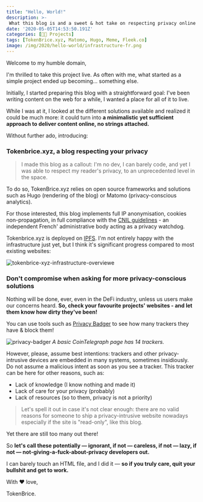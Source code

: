 ```yaml
---
title: "Hello, World!"
description: >-
 What this blog is and a sweet & hot take on respecting privacy online
date: '2020-05-05T14:53:50.191Z'
categories: [👩‍🔧 Projects]
tags: [TokenBrice.xyz, Matomo, Hugo, Meme, Fleek.co]
image: /img/2020/hello-world/infrastructure-fr.png
---
```


Welcome to my humble domain, 

I'm thrilled to take this project live. As often with me, what started as a simple project ended up becoming... something else.

Initially, I started preparing this blog with a straightforward goal: I've been writing content on the web for a while, I wanted a place for all of it to live.

While I was at it, I looked at the different solutions available and realized it could be much more: it could turn into **a minimalistic yet sufficient approach to deliver content online, no strings attached.**

Without further ado, introducing:

### Tokenbrice.xyz, a blog respecting your privacy

> I made this blog as a callout: I'm no dev, I can barely code, and yet I was able to respect my reader's privacy, to an unprecedented level in the space.

To do so, TokenBrice.xyz relies on open source frameworks and solutions such as Hugo (rendering of the blog) or Matomo (privacy-conscious analytics).

For those interested, this blog implements full IP anonymisation, cookies non-propagation, in full compliance with the [CNIL guidelines](https://www.cnil.fr/sites/default/files/typo/document/Configuration_piwik.pdf) - an independent French' administrative body acting as a privacy watchdog.

Tokenbrice.xyz is deployed on [IPFS](https://ipfs.io/). I'm not entirely happy with the infrastructure just yet, but I think it's significant progress compared to most existing websites:

![tokenbrice-xyz-infrastructure-overviewe](/img/2020/hello-world/infrastructure.png)

### Don't compromise when asking for more privacy-conscious solutions

Nothing will be done, ever, even in the DeFi industry, unless us users make our concerns heard. **So, check your favourite projects' websites - and let them know how dirty they've been!**

You can use tools such as [Privacy Badger](https://privacybadger.org/) to see how many trackers they have & block them!

![privacy-badger](/img/2020/hello-world/privacy-badger.png)
*A basic CoinTelegraph page has 14 trackers.*

However, please, assume best intentions: trackers and other privacy-intrusive devices are embedded in many systems, sometimes insidiously.  Do not assume a malicious intent as soon as you see a tracker. This tracker can be here for other reasons, such as:
- Lack of knowledge (I know nothing and made it)
- Lack of care for your privacy (probably)
- Lack of resources (so to them, privacy is not a priority)

> Let's spell it out in case it's not clear enough: there are no valid reasons for someone to ship a privacy-intrusive website nowadays especially if the site is "read-only", like this blog.

Yet there are still too many out there! 

So **let's call these potentially — ignorant, if not — careless, if not — lazy, if not — not-giving-a-fuck-about-privacy developers out.** 

I can barely touch an HTML file, and I did it — **so if you truly care, quit your bullshit and get to work.**

With ♥ love,

TokenBrice.
